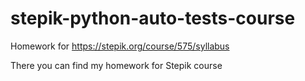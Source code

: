 # stepik-python-auto-tests-course
Homework for https://stepik.org/course/575/syllabus

There you can find my homework for Stepik course
